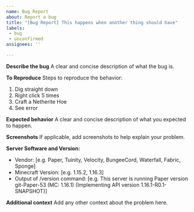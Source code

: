 ```yaml
---
name: Bug Report
about: Report a bug
title: "[Bug Report] This happens when another thing should have"
labels:
 - bug
 - unconfirmed
assignees: ''

---
```


**Describe the bug**
A clear and concise description of what the bug is.

**To Reproduce**
Steps to reproduce the behavior:
1. Dig straight down
2. Right click 5 times
3. Craft a Netherite Hoe
4. See error

**Expected behavior**
A clear and concise description of what you expected to happen.

**Screenshots**
If applicable, add screenshots to help explain your problem.

**Server Software and Version:**
 - Vendor: [e.g. Paper, Tuinity, Velocity, BungeeCord, Waterfall, Fabric, Sponge]
 - Minecraft Version: [e.g. 1.15.2, 1.16.3]
 - Output of /version command: [e.g. This server is running Paper version git-Paper-53 (MC: 1.16.1) (Implementing API version 1.16.1-R0.1-SNAPSHOT)] 

**Additional context**
Add any other context about the problem here.
